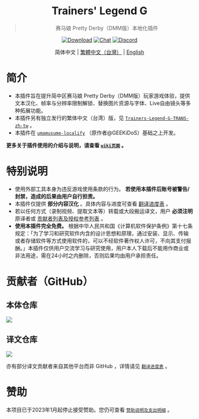 <div align="center">

# Trainers' Legend G
> 赛马娘 Pretty Derby（DMM版）本地化插件

[![Download](https://img.shields.io/github/v/release/MinamiChiwa/umamusume-localify-zh-CN?color=blue&logoColor=white&label=Download&logo=DocuSign)](https://github.com/MinamiChiwa/Trainers-Legend-G/releases/latest)
[![Chat](https://img.shields.io/badge/Join-QQ%E9%A2%91%E9%81%93-blue?logo=tencent-qq&logoColor=white)](https://qun.qq.com/qqweb/qunpro/share?_wv=3&_wwv=128&inviteCode=1olqdK&from=246610&biz=ka)
[![Discord](https://img.shields.io/discord/973208860217200653?color=blue&label=Discord&logo=Discord&logoColor=white)](https://discord.com/invite/TBCSv5hU69)

简体中文 | [繁體中文（台灣）](https://github.com/yotv2000tw/Trainers-Legend-G-TRANS-zh-tw/) | [English](readme_EN.md)

</div>
 

# 简介

- 本插件旨在提升简中区赛马娘 Pretty Derby（DMM版）玩家游戏体验，提供文本汉化、帧率与分辨率限制解锁、替换图片资源与字体、Live自由镜头等多种拓展功能。
- 本插件另有独立发行的繁体中文（台湾）版，见 [`Trainers-Legend-G-TRANS-zh-tw`](https://github.com/yotv2000tw/Trainers-Legend-G-TRANS-zh-tw) 。
- 本插件在 [`umamusume-localify`](https://github.com/GEEKiDoS/umamusume-localify) （原作者@GEEKiDoS）基础之上开发。

**更多关于插件使用的介绍与说明，请查看 [`wiki页面`](https://github.com/MinamiChiwa/Trainers-Legend-G/wiki) 。**

# 特别说明

- 使用外部工具本身为违反游戏使用条款的行为。 **若使用本插件后账号被警告/封禁，造成的后果由用户自行担责。**
- 本插件仅提供 **部分内容汉化** 。具体内容与进度可查看 [翻译进度表](https://github.com/MinamiChiwa/Trainers-Legend-G-TRANS/blob/master/translation-progress.md) 。
- 若以任何方式（录制视频、提取文本等）转载或大段搬运译文，用户 **必须注明** 原译者或 [贡献者列表及授权参考列表](https://github.com/MinamiChiwa/Trainers-Legend-G-TRANS/blob/master/translation-progress.md) 。
- **使用本插件完全免费。** 根据中华人民共和国《计算机软件保护条例》第十七条规定：「为了学习和研究软件内含的设计思想和原理，通过安装、显示、传输或者存储软件等方式使用软件的，可以不经软件著作权人许可，不向其支付报酬。」本插件仅供用户交流学习与研究使用，用户本人下载后不能用作商业或非法用途，需在24小时之内删除，否则后果均由用户承担责任。

# 贡献者（GitHub）
## 本体仓库
<a href="https://github.com/MinamiChiwa/Trainers-Legend-G/graphs/contributors">
  <img src="https://contrib.rocks/image?repo=MinamiChiwa/Trainers-Legend-G" />
</a>

## 译文仓库
<a href="https://github.com/MinamiChiwa/Trainers-Legend-G-TRANS/graphs/contributors">
  <img src="https://contrib.rocks/image?repo=MinamiChiwa/Trainers-Legend-G-TRANS" />
</a>

亦有部分译文贡献者来自其他平台而非 GitHub ，详情请见 [`翻译进度表`](https://github.com/MinamiChiwa/Trainers-Legend-G-TRANS/blob/master/translation-progress.md) 。

# 赞助
本项目已于2023年1月起停止接受赞助。您仍可查看 [`赞助说明及支出明细`](donate_readme.md) 。
